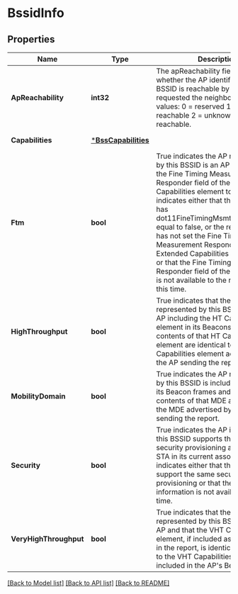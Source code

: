 # BssidInfo

## Properties
Name | Type | Description | Notes
------------ | ------------- | ------------- | -------------
**ApReachability** | **int32** | The apReachability field indicates whether the AP identified by this BSSID is reachable by the STA that requested the neighbor report. Valid values: 0 &#x3D; reserved 1 &#x3D; not reachable 2 &#x3D; unknown 3 &#x3D; reachable. | [default to null]
**Capabilities** | [***BssCapabilities**](BssCapabilities.md) |  | [default to null]
**Ftm** | **bool** | True indicates the AP represented by this BSSID is an AP that has set the Fine Timing Measurement Responder field of the Extended Capabilities element to 1.  False indicates either that the reporting AP has dot11FineTimingMsmtRespActivated equal to false, or the reported AP has not set the Fine Timing Measurement Responder field of the Extended Capabilities element to 1 or that the Fine Timing Measurement Responder field of the reported AP is not available to the reporting AP at this time. | [default to null]
**HighThroughput** | **bool** | True indicates that the AP represented by this BSSID is an HT AP including the HT Capabilities element in its Beacons, and that the contents of that HT Capabilities element are identical to the HT Capabilities element advertised by the AP sending the report. | [default to null]
**MobilityDomain** | **bool** | True indicates the AP represented by this BSSID is including an MDE in its Beacon frames and that the contents of that MDE are identical to the MDE advertised by the AP sending the report. | [default to null]
**Security** | **bool** | True indicates the AP identified by this BSSID supports the same security provisioning as used by the STA in its current association.  False indicates either that the AP does not support the same security provisioning or that the security information is not available at this time. | [default to null]
**VeryHighThroughput** | **bool** | True indicates that the AP represented by this BSSID is a VHT AP and that the VHT Capabilities element, if included as a subelement in the report, is identical in content to the VHT Capabilities element included in the AP&#39;s Beacon. | [default to null]

[[Back to Model list]](../README.md#documentation-for-models) [[Back to API list]](../README.md#documentation-for-api-endpoints) [[Back to README]](../README.md)


